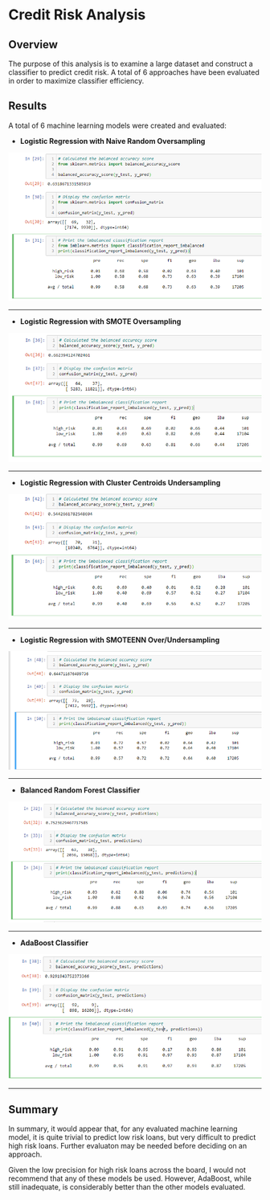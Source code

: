 # Credit Risk Analysis

## Overview
The purpose of this analysis is to examine a large dataset and construct a classifier to predict credit risk. A total of 6 approaches have been evaluated in order to maximize classifier efficiency.

## Results
A total of 6 machine learning models were created and evaluated:

* <b>Logistic Regression with Naive Random Oversampling</b>

![Capture election district name from .csv header](https://github.com/noble190/credit_risk_analysis/blob/main/img/Results_Over.png)
<hr>

* <b>Logistic Regression with SMOTE Oversampling</b>

![Capture election district name from .csv header](https://github.com/noble190/credit_risk_analysis/blob/main/img/Results_SMOTE.png)
<hr>

* <b>Logistic Regression with Cluster Centroids Undersampling</b>

![Capture election district name from .csv header](https://github.com/noble190/credit_risk_analysis/blob/main/img/Results_Under.png)
<hr>

* <b>Logistic Regression with SMOTEENN Over/Undersampling</b>

![Capture election district name from .csv header](https://github.com/noble190/credit_risk_analysis/blob/main/img/Results_Combination.png)
<hr>

* <b>Balanced Random Forest Classifier</b>

![Capture election district name from .csv header](https://github.com/noble190/credit_risk_analysis/blob/main/img/Results_Forest.png)
<hr>

* <b>AdaBoost Classifier</b>

![Capture election district name from .csv header](https://github.com/noble190/credit_risk_analysis/blob/main/img/Results_AdaBoost.png)
<hr>



## Summary

In summary, it would appear that, for any evaluated machine learning model, it is quite trivial to predict low risk loans, but very difficult to predict high risk loans. Further evaluaton may be needed before deciding on an approach.

Given the low precision for high risk loans across the board, I would not recommend that any of these models be used. However, AdaBoost, while still inadequate, is considerably better than the other models evaluated.
